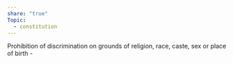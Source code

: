 ```yaml
---
share: "true"
Topic:
  - constitution
---
```


Prohibition of discrimination on grounds of religion, race, caste, sex or place of birth - 